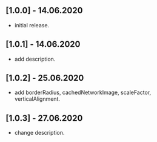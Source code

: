 ## [1.0.0] - 14.06.2020

* initial release.

## [1.0.1] - 14.06.2020

* add description.

## [1.0.2] - 25.06.2020

* add borderRadius, cachedNetworkImage, scaleFactor, verticalAlignment.

## [1.0.3] - 27.06.2020

* change description.